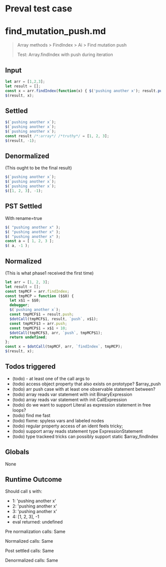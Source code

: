 # Preval test case

# find_mutation_push.md

> Array methods > FindIndex > Ai > Find mutation push
>
> Test: Array.findIndex with push during iteration

## Input

`````js filename=intro
let arr = [1,2,3];
let result = [];
const x = arr.findIndex(function(x) { $('pushing another x'); result.push(x); arr.push(x+10); });
$(result, x);
`````


## Settled


`````js filename=intro
$(`pushing another x`);
$(`pushing another x`);
$(`pushing another x`);
const result /*:array*/ /*truthy*/ = [1, 2, 3];
$(result, -1);
`````


## Denormalized
(This ought to be the final result)

`````js filename=intro
$(`pushing another x`);
$(`pushing another x`);
$(`pushing another x`);
$([1, 2, 3], -1);
`````


## PST Settled
With rename=true

`````js filename=intro
$( "pushing another x" );
$( "pushing another x" );
$( "pushing another x" );
const a = [ 1, 2, 3 ];
$( a, -1 );
`````


## Normalized
(This is what phase1 received the first time)

`````js filename=intro
let arr = [1, 2, 3];
let result = [];
const tmpMCF = arr.findIndex;
const tmpMCP = function ($$0) {
  let x$1 = $$0;
  debugger;
  $(`pushing another x`);
  const tmpMCF$1 = result.push;
  $dotCall(tmpMCF$1, result, `push`, x$1);
  const tmpMCF$3 = arr.push;
  const tmpMCP$1 = x$1 + 10;
  $dotCall(tmpMCF$3, arr, `push`, tmpMCP$1);
  return undefined;
};
const x = $dotCall(tmpMCF, arr, `findIndex`, tmpMCP);
$(result, x);
`````


## Todos triggered


- (todo) - at least one of the call args to
- (todo) access object property that also exists on prototype? $array_push
- (todo) arr push case with at least one observable statement between?
- (todo) array reads var statement with init BinaryExpression
- (todo) array reads var statement with init CallExpression
- (todo) do we want to support Literal as expression statement in free loops?
- (todo) find me fast
- (todo) fixme: spyless vars and labeled nodes
- (todo) regular property access of an ident feels tricky;
- (todo) support array reads statement type ExpressionStatement
- (todo) type trackeed tricks can possibly support static $array_findIndex


## Globals


None


## Runtime Outcome


Should call `$` with:
 - 1: 'pushing another x'
 - 2: 'pushing another x'
 - 3: 'pushing another x'
 - 4: [1, 2, 3], -1
 - eval returned: undefined

Pre normalization calls: Same

Normalized calls: Same

Post settled calls: Same

Denormalized calls: Same
